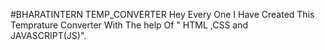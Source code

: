 #BHARATINTERN TEMP_CONVERTER Hey Every One I Have Created This Temprature Converter With The help Of " HTML ,CSS and JAVASCRIPT(JS)".